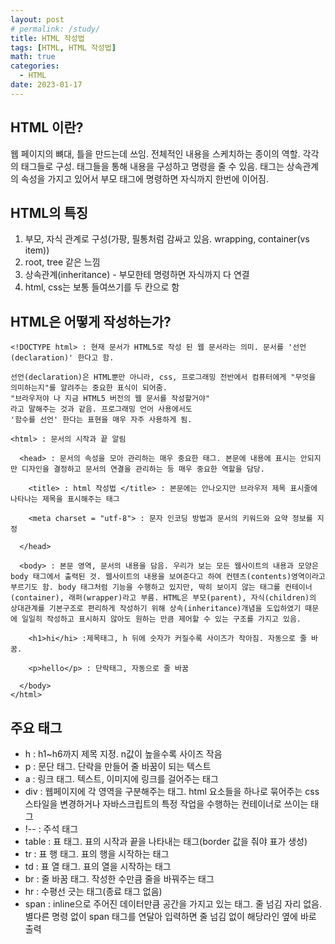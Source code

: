 ```yaml
---
layout: post
# permalink: /study/
title: HTML 작성법
tags: [HTML, HTML 작성법]
math: true
categories:
  - HTML
date: 2023-01-17
---
```


## HTML 이란?

웹 페이지의 뼈대, 틀을 만드는데 쓰임. 전체적인 내용을 스케치하는 종이의 역할. 각각의 태그들로 구성. 태그들을 통해 내용을 구성하고 명령을 줄 수 있음. 태그는 상속관계의 속성을 가지고 있어서 부모 태그에 명령하면 자식까지 한번에 이어짐.

## HTML의 특징

1. 부모, 자식 관계로 구성(가팡, 필통처럼 감싸고 있음. wrapping, container(vs item))
2. root, tree 같은 느낌
3. 상속관계(inheritance) - 부모한테 명령하면 자식까지 다 연결
4. html, css는 보통 들여쓰기를 두 칸으로 함

## HTML은 어떻게 작성하는가?

```
<!DOCTYPE html> : 현재 문서가 HTML5로 작성 된 웹 문서라는 의미. 문서를 '선언(declaration)' 한다고 함.

선언(declaration)은 HTML뿐만 아니라, css, 프로그래밍 전반에서 컴퓨터에게 "무엇을 의미하는지"를 알려주는 중요한 표식이 되어줌.
"브라우저야 나 지금 HTML5 버전의 웹 문서를 작성할거야"
라고 말해주는 것과 같음. 프로그래밍 언어 사용에서도
'함수를 선언' 한다는 표현을 매우 자주 사용하게 됨.

<html> : 문서의 시작과 끝 알림

  <head> : 문서의 속성을 모아 관리하는 매우 중요한 태그. 본문에 내용에 표시는 안되지만 디자인을 결정하고 문서의 연결을 관리하는 등 매우 중요한 역할을 담당.

    <title> : html 작성법 </title> : 본문에는 안나오지만 브라우저 제목 표시줄에 나타나는 제목을 표시해주는 태그

    <meta charset = "utf-8"> : 문자 인코딩 방법과 문서의 키워드와 요약 정보를 지정

  </head>

  <body> : 본문 영역, 문서의 내용을 담음. 우리가 보는 모든 웹사이트의 내용과 모양은 body 태그에서 출력된 것. 웹사이트의 내용을 보여준다고 하여 컨텐츠(contents)영역이라고 부르기도 함. body 태그처럼 기능을 수행하고 있지만, 딱히 보이지 않는 태그를 컨테이너(container), 래퍼(wrapper)라고 부름. HTML은 부모(parent), 자식(children)의 상대관계를 기본구조로 편리하게 작성하기 위해 상속(inheritance)개념을 도입하였기 때문에 일일히 작성하고 표시하지 않아도 원하는 만큼 제어할 수 있는 구조를 가지고 있음.

    <h1>hi</hi> :제목태그, h 뒤에 숫자가 커질수록 사이즈가 작아짐. 자동으로 줄 바꿈.

    <p>hello</p> : 단락태그, 자동으로 줄 바꿈

  </body>
</html>
```

## 주요 태그

- h : h1~h6까지 제목 지정. n값이 높을수록 사이즈 작음
- p : 문단 태그. 단락을 만들어 줄 바꿈이 되는 텍스트
- a : 링크 태그. 텍스트, 이미지에 링크를 걸어주는 태그
- div : 웹페이지에 각 영역을 구분해주는 태그. html 요소들을 하나로 묶어주는 css 스타일을 변경하거나 자바스크립트의 특정 작업을 수행하는 컨테이너로 쓰이는 태그
- !-- : 주석 태그
- table : 표 태그. 표의 시작과 끝을 나타내는 태그(border 값을 줘야 표가 생성)
- tr : 표 행 태그. 표의 행을 시작하는 태그
- td : 표 열 태그. 표의 열을 시작하는 태그
- br : 줄 바꿈 태그. 작성한 수만큼 줄을 바꿔주는 태그
- hr : 수평선 긋는 태그(종료 태그 없음)
- span : inline으로 주어진 데이터만큼 공간을 가지고 있는 태그. 줄 넘김 자리 없음. 별다른 명령 없이 span 태그를 연달아 입력하면 줄 넘김 없이 해당라인 옆에 바로 출력
